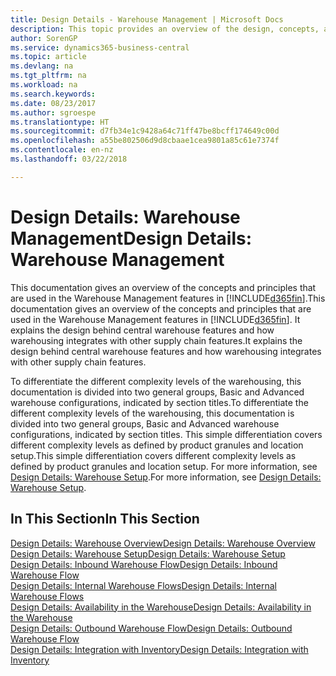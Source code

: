 ```yaml
---
title: Design Details - Warehouse Management | Microsoft Docs
description: This topic provides an overview of the design, concepts, and principles behind the Warehouse Management features in Business Central.
author: SorenGP
ms.service: dynamics365-business-central
ms.topic: article
ms.devlang: na
ms.tgt_pltfrm: na
ms.workload: na
ms.search.keywords: 
ms.date: 08/23/2017
ms.author: sgroespe
ms.translationtype: HT
ms.sourcegitcommit: d7fb34e1c9428a64c71ff47be8bcff174649c00d
ms.openlocfilehash: a55be802506d9d8cbaae1cea9801a85c61e7374f
ms.contentlocale: en-nz
ms.lasthandoff: 03/22/2018

---
```

# <a name="design-details-warehouse-management"></a><span data-ttu-id="fe021-103">Design Details: Warehouse Management</span><span class="sxs-lookup"><span data-stu-id="fe021-103">Design Details: Warehouse Management</span></span>
<span data-ttu-id="fe021-104">This documentation gives an overview of the concepts and principles that are used in the Warehouse Management features in [!INCLUDE[d365fin](includes/d365fin_md.md)].</span><span class="sxs-lookup"><span data-stu-id="fe021-104">This documentation gives an overview of the concepts and principles that are used in the Warehouse Management features in [!INCLUDE[d365fin](includes/d365fin_md.md)].</span></span> <span data-ttu-id="fe021-105">It explains the design behind central warehouse features and how warehousing integrates with other supply chain features.</span><span class="sxs-lookup"><span data-stu-id="fe021-105">It explains the design behind central warehouse features and how warehousing integrates with other supply chain features.</span></span>  

<span data-ttu-id="fe021-106">To differentiate the different complexity levels of the warehousing, this documentation is divided into two general groups, Basic and Advanced warehouse configurations, indicated by section titles.</span><span class="sxs-lookup"><span data-stu-id="fe021-106">To differentiate the different complexity levels of the warehousing, this documentation is divided into two general groups, Basic and Advanced warehouse configurations, indicated by section titles.</span></span> <span data-ttu-id="fe021-107">This simple differentiation covers different complexity levels as defined by product granules and location setup.</span><span class="sxs-lookup"><span data-stu-id="fe021-107">This simple differentiation covers different complexity levels as defined by product granules and location setup.</span></span> <span data-ttu-id="fe021-108">For more information, see [Design Details: Warehouse Setup](design-details-warehouse-setup.md).</span><span class="sxs-lookup"><span data-stu-id="fe021-108">For more information, see [Design Details: Warehouse Setup](design-details-warehouse-setup.md).</span></span>  

## <a name="in-this-section"></a><span data-ttu-id="fe021-109">In This Section</span><span class="sxs-lookup"><span data-stu-id="fe021-109">In This Section</span></span>  
[<span data-ttu-id="fe021-110">Design Details: Warehouse Overview</span><span class="sxs-lookup"><span data-stu-id="fe021-110">Design Details: Warehouse Overview</span></span>](design-details-warehouse-overview.md)  
[<span data-ttu-id="fe021-111">Design Details: Warehouse Setup</span><span class="sxs-lookup"><span data-stu-id="fe021-111">Design Details: Warehouse Setup</span></span>](design-details-warehouse-setup.md)  
[<span data-ttu-id="fe021-112">Design Details: Inbound Warehouse Flow</span><span class="sxs-lookup"><span data-stu-id="fe021-112">Design Details: Inbound Warehouse Flow</span></span>](design-details-inbound-warehouse-flow.md)  
[<span data-ttu-id="fe021-113">Design Details: Internal Warehouse Flows</span><span class="sxs-lookup"><span data-stu-id="fe021-113">Design Details: Internal Warehouse Flows</span></span>](design-details-internal-warehouse-flows.md)  
[<span data-ttu-id="fe021-114">Design Details: Availability in the Warehouse</span><span class="sxs-lookup"><span data-stu-id="fe021-114">Design Details: Availability in the Warehouse</span></span>](design-details-availability-in-the-warehouse.md)  
[<span data-ttu-id="fe021-115">Design Details: Outbound Warehouse Flow</span><span class="sxs-lookup"><span data-stu-id="fe021-115">Design Details: Outbound Warehouse Flow</span></span>](design-details-outbound-warehouse-flow.md)  
[<span data-ttu-id="fe021-116">Design Details: Integration with Inventory</span><span class="sxs-lookup"><span data-stu-id="fe021-116">Design Details: Integration with Inventory</span></span>](design-details-integration-with-inventory.md)


